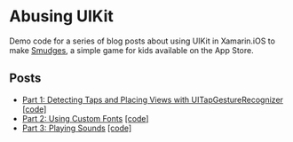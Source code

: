 # Abusing UIKit

Demo code for a series of blog posts about using UIKit in Xamarin.iOS to make [Smudges](https://itunes.apple.com/us/app/smudges/id739618884?mt=8&uo=4&ct=github), a simple game for kids available on the App Store.

## Posts

* [Part 1: Detecting Taps and Placing Views with UITapGestureRecognizer](http://www.patridgedev.com/2013/11/22/smudges-part-1-detecting-taps/) [[code]](https://github.com/patridge/UIKitAbuse/tree/master/PlacingViews)
* [Part 2: Using Custom Fonts](http://www.patridgedev.com/2014/05/15/smudges-part-2-custom-font/) [[code]](https://github.com/patridge/UIKitAbuse/tree/master/CustomFontIcons)
* [Part 3: Playing Sounds](http://www.patridgedev.com/2015/01/05/smudges-part-3-playing-sounds/) [[code]](https://github.com/patridge/UIKitAbuse/tree/master/PlayingSounds)
